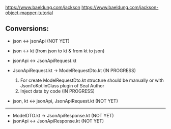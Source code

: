 https://www.baeldung.com/jackson
https://www.baeldung.com/jackson-object-mapper-tutorial

## Conversions:

 - json <-> jsonApi (NOT YET)
 - json <-> kt (from json to kt & from kt to json)
 - jsonApi <-> JsonApiRequest.kt

 - JsonApiRequest.kt -> ModelRequestDto.kt (IN PROGRESS)
    1. For create ModelRequestDto.kt structure should be manually or with JsonToKotlinClass plugin of Seal Author
    2. Inject data by code (IN PROGRESS)
    
 - json, kt <-> jsonApi, JsonApiRequest.kt (NOT YET)
 
___

 - ModelDTO.kt -> JsonApiResponse.kt (NOT YET)  
 - jsonApi <-> JsonApiResponse.kt (NOT YET)
